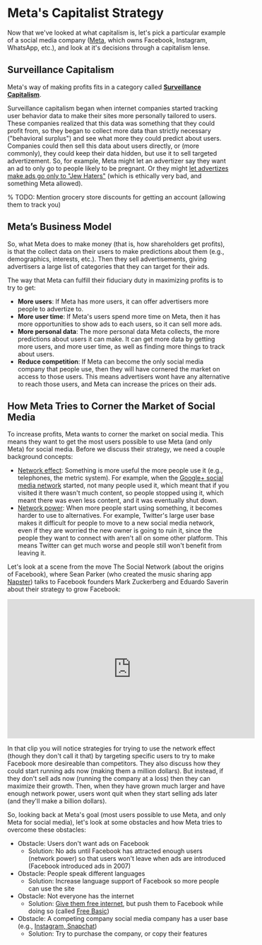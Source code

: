 # Meta's Capitalist Strategy

Now that we've looked at what capitalism is, let's pick a particular example of a social media company ([Meta](https://en.wikipedia.org/wiki/Meta), which owns Facebook, Instagram, WhatsApp, etc.), and look at it's decisions through a capitalism lense.

## Surveillance Capitalism
Meta's way of making profits fits in a category called __[Surveillance Capitalism](https://nymag.com/intelligencer/2019/02/shoshana-zuboff-q-and-a-the-age-of-surveillance-capital.html)__.

Surveillance capitalism began when internet companies started tracking user behavior data to make their sites more personally tailored to users. These companies realized that this data was something that they could profit from, so they began to collect more data than strictly necessary ("behavioral surplus") and see what more they could predict about users. Companies could then sell this data about users directly, or (more commonly), they could keep their data hidden, but use it to sell targeted advertizement. So, for example, Meta might let an advertizer say they want an ad to only go to people likely to be pregnant. Or they might [let advertizes make ads go only to "Jew Haters"](https://www.propublica.org/article/facebook-enabled-advertisers-to-reach-jew-haters) (which is ethically very bad, and something Meta allowed).

% TODO: Mention grocery store discounts for getting an account (allowing them to track you)


## Meta’s Business Model
So, what Meta does to make money (that is, how shareholders get profits), is that the collect data on their users to make predictions about them (e.g., demographics, interests, etc.). Then they sell advertisements, giving advertisers a large list of categories that they can target for their ads.

The way that Meta can fulfill their fiduciary duty in maximizing profits is to try to get:
- __More users__: If Meta has more users, it can offer advertisers more people to advertize to.
- __More user time__: If Meta's users spend more time on Meta, then it has more opportunities to show ads to each users, so it can sell more ads.
- __More personal data__: The more personal data Meta collects, the more predictions about users it can make. It can get more data by getting more users, and more user time, as well as finding more things to track about users.
- __Reduce competition__: If Meta can become the only social media company that people use, then they will have cornered the market on access to those users. This means advertisers wont have any alternative to reach those users, and Meta can increase the prices on their ads.

## How Meta Tries to Corner the Market of Social Media
To increase profits, Meta wants to corner the market on social media. This means they want to get the most users possible to use Meta (and only Meta) for social media. Before we discuss their strategy, we need a couple background concepts:

- [Network effect](https://en.wikipedia.org/wiki/Network_effect): Something is more useful the more people use it (e.g., telephones, the metric system). For example, when the [Google+ social media network](https://en.wikipedia.org/wiki/Google%2B) started, not many people used it, which meant that if you visited it there wasn't much content, so people stopped using it, which meant there was even less content, and it was eventually shut down.
- [Network power](https://alliance-primo.hosted.exlibrisgroup.com/permalink/f/kjtuig/CP71119582520001451): When more people start using something, it becomes harder to use to alternatives. For example, Twitter's large user base makes it difficult for people to move to a new social media network, even if they are worried the new owner is going to ruin it, since the people they want to connect with aren't all on some other platform. This means Twitter can get much worse and people still won't benefit from leaving it.

Let's look at a scene from the move The Social Network (about the origins of Facebook), where Sean Parker (who created the music sharing app [Napster](https://en.wikipedia.org/wiki/Napster)) talks to Facebook founders Mark Zuckerberg and Eduardo Saverin about their strategy to grow Facebook:

<iframe width="560" height="315" src="https://www.youtube.com/embed/k5fJmkv02is?start=37" title="YouTube video player" frameborder="0" allow="accelerometer; autoplay; clipboard-write; encrypted-media; gyroscope; picture-in-picture" allowfullscreen></iframe>

In that clip you will notice strategies for trying to use the network effect (though they don't call it that) by targeting specific users to try to make Facebook more desireable than competitors. They also discuss how they could start running ads now
(making them a million dollars). But instead, if they don't sell ads now (running the company at a loss) then they can maximize their growth. Then, when they have grown much larger and have enough network power, users wont quit when they start selling ads later (and they'll make a billion dollars).

So, looking back at Meta's goal (most users possible to use Meta, and only Meta for social media), let's look at some obstacles and how Meta tries to overcome these obstacles:
- Obstacle: Users don't want ads on Facebook
  - Solution: No ads until Facebook has attracted enough users (network power) so that users won't leave when ads are introduced (Facebook introduced ads in 2007)
- Obstacle: People speak different languages
  - Solution: Increase language support of Facebook so more people can use the site
- Obstacle: Not everyone has the internet
  -  Solution: [Give them free internet](https://time.com/facebook-world-plan/), but push them to Facebook while doing so (called [Free Basic](https://www.theguardian.com/technology/2017/jul/27/facebook-free-basics-developing-markets))
- Obstacle:  A competing company social media company has a user base (e.g., [Instagram, Snapchat](https://www.businessinsider.com/mark-zuckerberg-grilled-on-facebook-copying-instagram-snapchat-2020-7))
  - Solution: Try to purchase the company, or copy their features
